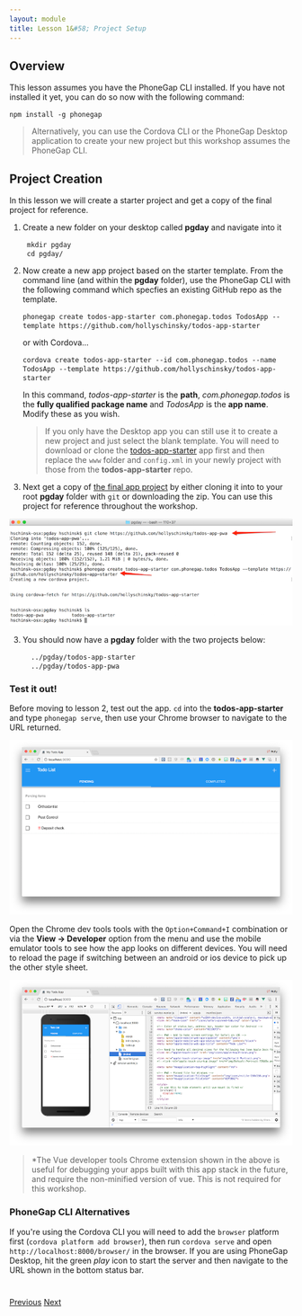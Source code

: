 ```yaml
---
layout: module
title: Lesson 1&#58; Project Setup
---
```


## Overview
This lesson assumes you have the PhoneGap CLI installed. If you have not installed it yet, you can do so now with the following command:

    npm install -g phonegap

>Alternatively, you can use the Cordova CLI or the PhoneGap Desktop application to create your new project but this workshop assumes the PhoneGap CLI.

## Project Creation
In this lesson we will create a starter project and get a copy of the final project for reference. 

1. Create a new folder on your desktop called **pgday** and navigate into it

        mkdir pgday
        cd pgday/

2. Now create a new app project based on the starter template. From the command line (and within the **pgday** folder), use the PhoneGap CLI with the following command which specfies an existing GitHub repo as the template.

   ```
   phonegap create todos-app-starter com.phonegap.todos TodosApp --template https://github.com/hollyschinsky/todos-app-starter
   ```

   or with Cordova...

   ```
   cordova create todos-app-starter --id com.phonegap.todos --name TodosApp --template https://github.com/hollyschinsky/todos-app-starter
   ```

   In this command, _todos-app-starter_ is the **path**, _com.phonegap.todos_ is the **fully qualified package name** and _TodosApp_ is the **app name**. Modify these as you wish.

   >If you only have the Desktop app you can still use it to create a new project and just select the blank template. You will need to download or clone the [todos-app-starter](https://github.com/hollyschinsky/pwa-workshop-starter) app first and then replace the `www` folder and `config.xml` in your newly project with those from the **todos-app-starter** repo.


2. Next get a copy of [the final app project](https://github.com/hollyschinsky/todos-app-pwa) by either cloning it into to your root **pgday** folder with `git` or downloading the zip. You can use this project for reference throughout the workshop.

 ![](images/project-setup.png)

3. You should now have a **pgday** folder with the two projects below:

         ../pgday/todos-app-starter
         ../pgday/todos-app-pwa


### Test it out!

Before moving to lesson 2, test out the app. `cd` into the **todos-app-starter** and type `phonegap serve`, then use your Chrome browser to navigate to the URL returned.

![](images/app-run.png)
 
Open the Chrome dev tools tools with the `Option+Command+I` combination or via the **View -> Developer** option from the menu and use the mobile emulator tools to see how the app looks on different devices. You will need to reload the page if switching between an android or ios device to pick up the other style sheet.

![](images/starter-app-served.png)

 >*The Vue developer tools Chrome extension shown in the above is useful for debugging your apps built with this app stack in the future, and require the non-minified version of vue. This is not required for this workshop. 


### PhoneGap CLI Alternatives
If you're using the Cordova CLI you will need to add the `browser` platform first (`cordova platform add browser`), then run `cordova serve` and open `http://localhost:8000/browser/` in the browser. If you are using PhoneGap Desktop, hit the green _play_ icon to start the server and then navigate to the URL shown in the bottom status bar.


<div class="row" style="margin-top:40px;">
<div class="col-sm-12">
<a href="index.html" class="btn btn-default"><i class="glyphicon glyphicon-chevron-left"></i> Previous</a>
<a href="lesson2.html" class="btn btn-default pull-right">Next <i class="glyphicon
glyphicon-chevron-right"></i></a>
</div>
</div>
